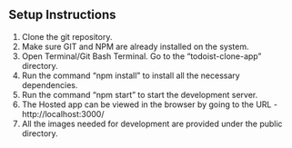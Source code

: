 ## Setup Instructions
1. Clone the git repository. 
2. Make sure GIT and NPM are already installed on the system.
3. Open Terminal/Git Bash Terminal. Go to the “todoist-clone-app” directory.
4. Run the command “npm install” to install all the necessary dependencies.
5. Run the command “npm start” to start the development server.
6. The Hosted app can be viewed in the browser by going to the URL - http://localhost:3000/
7. All the images needed for development are provided under the public directory.	
